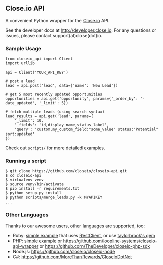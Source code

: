 ## Close.io API

A convenient Python wrapper for the [Close.io](https://close.io/) API.

See the developer docs at http://developer.close.io. For any questions or issues, please contact support(at)close(dot)io.

### Sample Usage
```
from closeio_api import Client
import urllib

api = Client('YOUR_API_KEY')

# post a lead
lead = api.post('lead', data={'name': 'New Lead'})

# get 5 most recently updated opportunities
opportunities = api.get('opportunity', params={'_order_by': '-date_updated', '_limit': 5})

# fetch multiple leads (using search syntax)
lead_results = api.get('lead', params={
    '_limit': 10,
    '_fields': 'id,display_name,status_label',
    'query': 'custom.my_custom_field:"some_value" status:"Potential" sort:updated'
})

```

Check out `scripts/` for more detailed examples.

### Running a script
```
$ git clone https://github.com/closeio/closeio-api.git
$ cd closeio-api
$ virtualenv venv
$ source venv/bin/activate
$ pip install -r requirements.txt
$ python setup.py install
$ python scripts/merge_leads.py -k MYAPIKEY 
...

```

### Other Languages

Thanks to our awesome users, other languages are supported, too:
* Ruby: [simple example](https://gist.github.com/philfreo/9359930) that uses [RestClient](https://github.com/rest-client/rest-client), or use [taylorbrook's gem](https://github.com/taylorbrooks/closeio)
* PHP: [simple example](https://gist.github.com/philfreo/5406540) or https://github.com/loopline-systems/closeio-api-wrapper or https://github.com/TheDeveloper/closeio-php-sdk
* Node.js: https://github.com/closeio/closeio-node
* C#: https://github.com/MoreThanRewards/CloseIoDotNet
